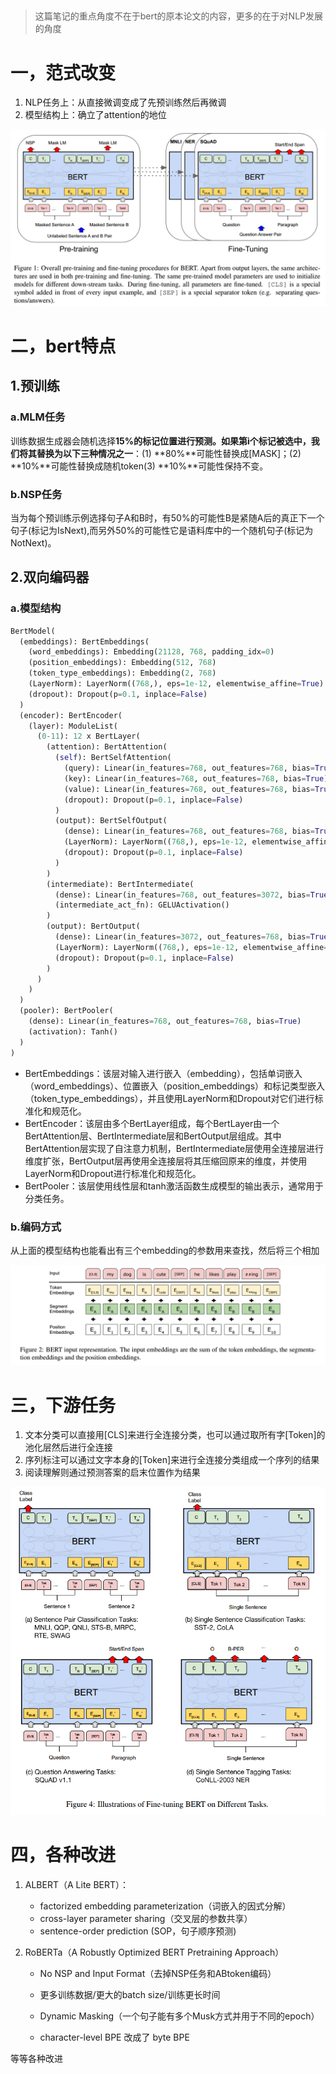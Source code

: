 ##



> 这篇笔记的重点角度不在于bert的原本论文的内容，更多的在于对NLP发展的角度

# 一，范式改变

1. NLP任务上：从直接微调变成了先预训练然后再微调
2. 模型结构上：确立了attention的地位

![bert_figure1范式变动](./pic/bert_figure1范式变动.png)

# 二，bert特点

## 1.预训练

### a.MLM任务

训练数据生成器会随机选择**15%**的标记位置进行预测。如果第i个标记被选中，我们将其替换为以下**三种情况之一**：(1) **80%**可能性替换成[MASK]；(2) **10%**可能性替换成随机token(3) **10%**可能性保持不变。

### b.NSP任务

当为每个预训练示例选择句子A和B时，有50%的可能性B是紧随A后的真正下一个句子(标记为IsNext),而另外50%的可能性它是语料库中的一个随机句子(标记为NotNext)。

## 2.双向编码器

### a.模型结构

```python
BertModel(
  (embeddings): BertEmbeddings(
    (word_embeddings): Embedding(21128, 768, padding_idx=0)
    (position_embeddings): Embedding(512, 768)
    (token_type_embeddings): Embedding(2, 768)
    (LayerNorm): LayerNorm((768,), eps=1e-12, elementwise_affine=True)
    (dropout): Dropout(p=0.1, inplace=False)
  )
  (encoder): BertEncoder(
    (layer): ModuleList(
      (0-11): 12 x BertLayer(
        (attention): BertAttention(
          (self): BertSelfAttention(
            (query): Linear(in_features=768, out_features=768, bias=True)
            (key): Linear(in_features=768, out_features=768, bias=True)
            (value): Linear(in_features=768, out_features=768, bias=True)
            (dropout): Dropout(p=0.1, inplace=False)
          )
          (output): BertSelfOutput(
            (dense): Linear(in_features=768, out_features=768, bias=True)
            (LayerNorm): LayerNorm((768,), eps=1e-12, elementwise_affine=True)
            (dropout): Dropout(p=0.1, inplace=False)
          )
        )
        (intermediate): BertIntermediate(
          (dense): Linear(in_features=768, out_features=3072, bias=True)
          (intermediate_act_fn): GELUActivation()
        )
        (output): BertOutput(
          (dense): Linear(in_features=3072, out_features=768, bias=True)
          (LayerNorm): LayerNorm((768,), eps=1e-12, elementwise_affine=True)
          (dropout): Dropout(p=0.1, inplace=False)
        )
      )
    )
  )
  (pooler): BertPooler(
    (dense): Linear(in_features=768, out_features=768, bias=True)
    (activation): Tanh()
  )
)
```

- BertEmbeddings：该层对输入进行嵌入（embedding），包括单词嵌入（word_embeddings）、位置嵌入（position_embeddings）和标记类型嵌入（token_type_embeddings），并且使用LayerNorm和Dropout对它们进行标准化和规范化。
- BertEncoder：该层由多个BertLayer组成，每个BertLayer由一个BertAttention层、BertIntermediate层和BertOutput层组成。其中BertAttention层实现了自注意力机制，BertIntermediate层使用全连接层进行维度扩张，BertOutput层再使用全连接层将其压缩回原来的维度，并使用LayerNorm和Dropout进行标准化和规范化。
- BertPooler：该层使用线性层和tanh激活函数生成模型的输出表示，通常用于分类任务。



### b.编码方式

从上面的模型结构也能看出有三个embedding的参数用来查找，然后将三个相加

![bert_figure2编码示例](./pic/bert_figure2编码示例.png)

# 三，下游任务

1. 文本分类可以直接用[CLS]来进行全连接分类，也可以通过取所有字[Token]的池化层然后进行全连接
2. 序列标注可以通过文字本身的[Token]来进行全连接分类组成一个序列的结果
3. 阅读理解则通过预测答案的启末位置作为结果

![bert_figure3下游任务示例](./pic/bert_figure3下游任务示例.png)

# 四，各种改进



1. ALBERT（A Lite BERT）：

   - factorized embedding parameterization（词嵌入的因式分解）
   - cross-layer parameter sharing（交叉层的参数共享）
   - sentence-order prediction (SOP，句子顺序预测)

2. RoBERTa（A Robustly Optimized BERT Pretraining Approach）

   -  No NSP and Input Format（去掉NSP任务和ABtoken编码）

   -  更多训练数据/更大的batch size/训练更长时间

   -  Dynamic Masking（一个句子能有多个Musk方式并用于不同的epoch）
   
   -   character-level BPE 改成了 byte BPE

等等各种改进

